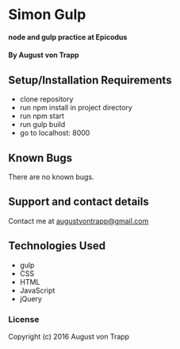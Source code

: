 # Simon Gulp

#### node and gulp practice at Epicodus

#### By August von Trapp

## Setup/Installation Requirements

* clone repository
* run npm install in project directory
* run npm start
* run gulp build
* go to localhost: 8000

## Known Bugs

There are no known bugs.

## Support and contact details

Contact me at augustvontrapp@gmail.com

## Technologies Used

* gulp
* CSS
* HTML
* JavaScript
* jQuery

### License

Copyright (c) 2016 August von Trapp

